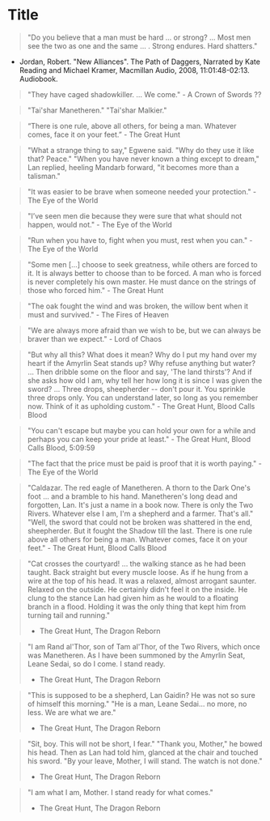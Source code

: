 # Title

> "Do you believe that a man must be hard ... or strong? ... Most men see the two as one and the same ... . Strong endures. Hard shatters."

- Jordan, Robert. "New Alliances". The Path of Daggers, Narrated by Kate Reading and Michael Kramer, Macmillan Audio, 2008, 11:01:48-02:13. Audiobook.

> "They have caged shadowkiller. ... We come." - A Crown of Swords ??

> "Tai'shar Manetheren."
> "Tai'shar Malkier."

> “There is one rule, above all others, for being a man. Whatever comes, face it on your feet.” - The Great Hunt

> "What a strange thing to say," Egwene said. "Why do they use it like that? Peace." "When you have never known a thing except to dream," Lan replied, heeling Mandarb forward, "it becomes more than a talisman."

> "It was easier to be brave when someone needed your protection." - The Eye of the World

> "I’ve seen men die because they were sure that what should not happen, would not." - The Eye of the World

> "Run when you have to, fight when you must, rest when you can." - The Eye of the World

> "Some men […] choose to seek greatness, while others are forced to it. It is always better to choose than to be forced. A man who is forced is never completely his own master. He must dance on the strings of those who forced him." - The Great Hunt

> "The oak fought the wind and was broken, the willow bent when it must and survived." - The Fires of Heaven

> "We are always more afraid than we wish to be, but we can always be braver than we expect." - Lord of Chaos

> "But why all this? What does it mean? Why do I put my hand over my heart if the Amyrlin Seat stands up? Why refuse anything but water? ... Then dribble some on the floor and say, 'The land thirsts'? And if she asks how old I am, why tell her how long it is since I was given the sword? ... Three drops, sheepherder -- don't pour it. You sprinkle three drops only.
> You can understand later, so long as you remember now. Think of it as upholding custom." - The Great Hunt, Blood Calls Blood

> "You can't escape but maybe you can hold your own for a while and perhaps you can keep your pride at least." - The Great Hunt, Blood Calls Blood, 5:09:59

> "The fact that the price must be paid is proof that it is worth paying." - The Eye of the World

> "Caldazar. The red eagle of Manetheren. A thorn to the Dark One's foot ... and a bramble to his hand. Manetheren's long dead and forgotten, Lan. It's just a name in a book now. There is only the Two Rivers. Whatever else I am, I'm a shepherd and a farmer. That's all."
> "Well, the sword that could not be broken was shattered in the end, sheepherder. But it fought the Shadow till the last. There is one rule above all others for being a man. Whatever comes, face it on your feet." - The Great Hunt, Blood Calls Blood

> "Cat crosses the courtyard! ... the walking stance as he had been taught. Back straight but every muscle loose. As if he hung from a wire at the top of his head. It was a relaxed, almost arrogant saunter. Relaxed on the outside. He certainly didn't feel it on the inside. He clung to the stance Lan had given him as he would to a floating branch in a flood. Holding it was the only thing that kept him from turning tail and running."
> - The Great Hunt, The Dragon Reborn

> "I am Rand al'Thor, son of Tam al'Thor, of the Two Rivers, which once was Manetheren. As I have been summoned by the Amyrlin Seat, Leane Sedai, so do I come. I stand ready.
> - The Great Hunt, The Dragon Reborn

> "This is supposed to be a shepherd, Lan Gaidin? He was not so sure of himself this morning."
> "He is a man, Leane Sedai... no more, no less. We are what we are."
> - The Great Hunt, The Dragon Reborn

> "Sit, boy. This will not be short, I fear."
> "Thank you, Mother," he bowed his head. Then as Lan had told him, glanced at the chair and touched his sword. "By your leave, Mother, I will stand. The watch is not done."
> - The Great Hunt, The Dragon Reborn

> "I am what I am, Mother. I stand ready for what comes."
> - The Great Hunt, The Dragon Reborn

